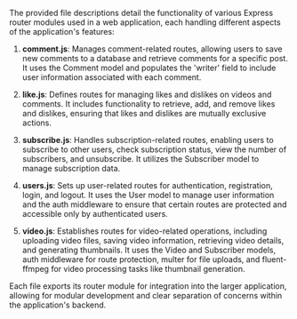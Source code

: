 The provided file descriptions detail the functionality of various Express router modules used in a web application, each handling different aspects of the application's features:

1. **comment.js**: Manages comment-related routes, allowing users to save new comments to a database and retrieve comments for a specific post. It uses the Comment model and populates the 'writer' field to include user information associated with each comment.

2. **like.js**: Defines routes for managing likes and dislikes on videos and comments. It includes functionality to retrieve, add, and remove likes and dislikes, ensuring that likes and dislikes are mutually exclusive actions.

3. **subscribe.js**: Handles subscription-related routes, enabling users to subscribe to other users, check subscription status, view the number of subscribers, and unsubscribe. It utilizes the Subscriber model to manage subscription data.

4. **users.js**: Sets up user-related routes for authentication, registration, login, and logout. It uses the User model to manage user information and the auth middleware to ensure that certain routes are protected and accessible only by authenticated users.

5. **video.js**: Establishes routes for video-related operations, including uploading video files, saving video information, retrieving video details, and generating thumbnails. It uses the Video and Subscriber models, auth middleware for route protection, multer for file uploads, and fluent-ffmpeg for video processing tasks like thumbnail generation.

Each file exports its router module for integration into the larger application, allowing for modular development and clear separation of concerns within the application's backend.